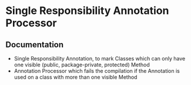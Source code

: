 # Single Responsibility Annotation Processor

## Documentation

- Single Responsibility Annotation, to mark Classes which can only have one visible (public, package-private, protected)
  Method
- Annotation Processor which fails the compilation if the Annotation is used on a class with more than one visible
  Method 
